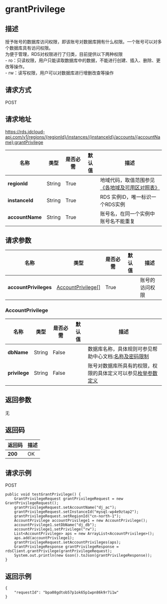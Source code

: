 # grantPrivilege


## 描述
授予账号的数据库访问权限，即该账号对数据库拥有什么权限。一个账号可以对多个数据库具有访问权限。<br>为便于管理，RDS对权限进行了归类，目前提供以下两种权限<br>- ro：只读权限，用户只能读取数据库中的数据，不能进行创建、插入、删除、更改等操作。<br>- rw：读写权限，用户可以对数据库进行增删改查等操作

## 请求方式
POST

## 请求地址
https://rds.jdcloud-api.com/v1/regions/{regionId}/instances/{instanceId}/accounts/{accountName}:grantPrivilege

|名称|类型|是否必需|默认值|描述|
|---|---|---|---|---|
|**regionId**|String|True| |地域代码，取值范围参见[《各地域及可用区对照表》](../Enum-Definitions/Regions-AZ.md)|
|**instanceId**|String|True| |RDS 实例ID，唯一标识一个RDS实例|
|**accountName**|String|True| |账号名，在同一个实例中账号名不能重复|

## 请求参数
|名称|类型|是否必需|默认值|描述|
|---|---|---|---|---|
|**accountPrivileges**|[AccountPrivilege[]](grantprivilege#accountprivilege)|True| |账号的访问权限|

### <div id="accountprivilege">AccountPrivilege</div>
|名称|类型|是否必需|默认值|描述|
|---|---|---|---|---|
|**dbName**|String|False| |数据库名称，具体规则可参见帮助中心文档:[名称及密码限制](../../../documentation/Database-and-Cache-Service/RDS/Introduction/Restrictions/SQLServer-Restrictions.md)|
|**privilege**|String|False| |账号对数据库所具有的权限，权限的具体定义可以参见[枚举参数定义](../Enum-Definitions/Enum-Definitions.md)|

## 返回参数
无


## 返回码
|返回码|描述|
|---|---|
|**200**|OK|

## 请求示例
POST
```
public void testGrantPrivilege() {
    GrantPrivilegeRequest grantPrivilegeRequest = new GrantPrivilegeRequest();
    grantPrivilegeRequest.setAccountName("dj_ac");
    grantPrivilegeRequest.setInstanceId("mysql-wp4e9ztap2");
    grantPrivilegeRequest.setRegionId("cn-north-1");
    AccountPrivilege accountPrivilege1 = new AccountPrivilege();
    accountPrivilege1.setDbName("dj_db");
    accountPrivilege1.setPrivilege("rw");
    List<AccountPrivilege> aps = new ArrayList<AccountPrivilege>();
    aps.add(accountPrivilege1);
    grantPrivilegeRequest.setAccountPrivileges(aps);
    GrantPrivilegeResponse grantPrivilegeResponse = rdsClient.grantPrivilege(grantPrivilegeRequest);
    System.out.println(new Gson().toJson(grantPrivilegeResponse));
}

```

## 返回示例
```
{
    "requestId": "bpa08gdtob57p1ok65p1wpn86k9r7i1w"
}
```
